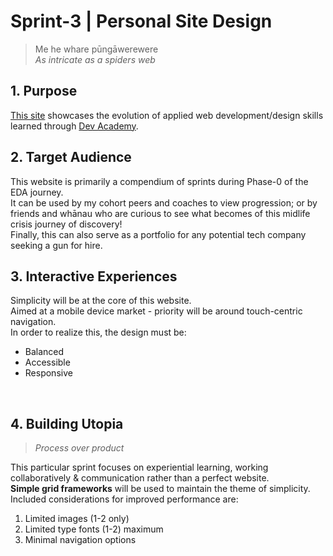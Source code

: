 # Sprint-3 | Personal Site Design

>Me he whare pūngāwerewere<br>
>*As intricate as a spiders web*<br>  

## 1. Purpose
[This site](http://joseph-code-eda.github.io) showcases the evolution of applied web development/design skills learned through [Dev Academy](http://devacademy.co.nz).

## 2. Target Audience
This website is primarily a compendium of sprints during Phase-0 of the EDA journey.<br>
It can be used by my cohort peers and coaches to view progression; or by friends and whānau who are curious to see what becomes of this midlife crisis journey of discovery!<br>
Finally, this can also serve as a portfolio for any potential tech company seeking a gun for hire.
<br>

## 3. Interactive Experiences
Simplicity will be at the core of this website.<br>
Aimed at a mobile device market - priority will be around touch-centric navigation.<br>
In order to realize this, the design must be:
- Balanced
- Accessible
- Responsive
<br>

## 4. Building Utopia
>*Process over product*

This particular sprint focuses on experiential learning, working collaboratively & communication rather than a perfect website.<br>
**Simple grid frameworks** will be used to maintain the theme of simplicity.<br>
Included considerations for improved performance are:<br>
1. Limited images (1-2 only)
2. Limited type fonts (1-2) maximum
3. Minimal navigation options
<br>




